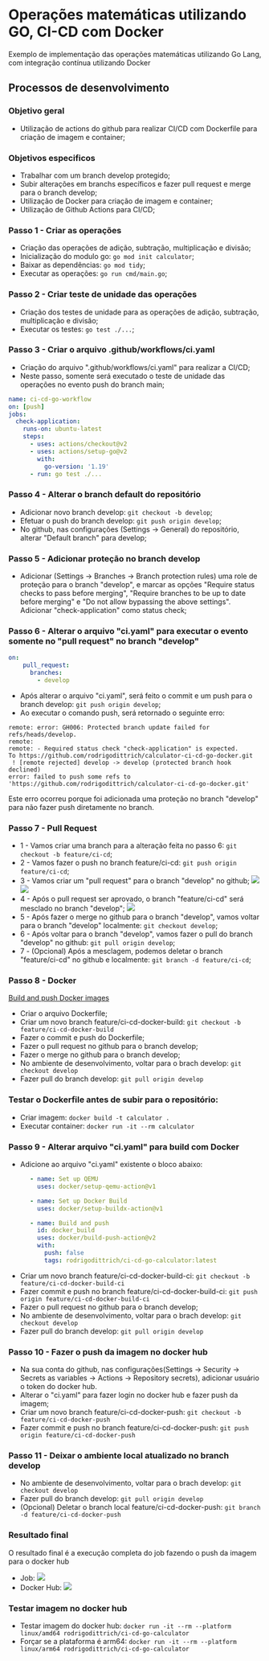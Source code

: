 # Operações matemáticas utilizando GO, CI-CD com Docker
Exemplo de implementação das operações matemáticas utilizando Go Lang, com integração contínua utilizando Docker

## Processos de desenvolvimento

### Objetivo geral
- Utilização de actions do github para realizar CI/CD com Dockerfile para criação de imagem e container;

### Objetivos especificos
- Trabalhar com um branch develop protegido;
- Subir alterações em branchs específicos e fazer pull request e merge para o branch develop;
- Utilização de Docker para criação de imagem e container;
- Utilização de Github Actions para CI/CD;

### Passo 1 - Criar as operações
- Criação das operações de adição, subtração, multiplicação e divisão;
- Inicialização do modulo go: `go mod init calculator`;
- Baixar as dependências: `go mod tidy`;
- Executar as operações: `go run cmd/main.go`;

### Passo 2 - Criar teste de unidade das operações
- Criação dos testes de unidade para as operações de adição, subtração, multiplicação e divisão;
- Executar os testes: `go test ./...`;

### Passo 3 - Criar o arquivo .github/workflows/ci.yaml
- Criação do arquivo ".github/workflows/ci.yaml" para realizar a CI/CD;
- Neste passo, somente será executado o teste de unidade das operações no evento push do branch main;
```yaml
name: ci-cd-go-workflow
on: [push]
jobs:
  check-application:
    runs-on: ubuntu-latest
    steps:
      - uses: actions/checkout@v2
      - uses: actions/setup-go@v2
        with:
          go-version: '1.19'
      - run: go test ./...
```

### Passo 4 - Alterar o branch default do repositório
- Adicionar novo branch develop: `git checkout -b develop`;
- Efetuar o push do branch develop: `git push origin develop`;
- No github, nas configurações (Settings -> General) do repositório, alterar "Default branch"  para develop;

### Passo 5 - Adicionar proteção no branch develop
- Adicionar (Settings -> Branches -> Branch protection rules) uma role de proteção para o branch "develop", e marcar as opções "Require status checks to pass before merging", "Require branches to be up to date before merging" e "Do not allow bypassing the above settings". Adicionar "check-application" como status check;

### Passo 6 - Alterar o arquivo "ci.yaml" para executar o evento somente no "pull request" no branch "develop"
```yaml
on:
    pull_request:
      branches:
        - develop
```
- Após alterar o arquivo "ci.yaml", será feito o commit e um push para o branch develop: `git push origin develop`;
- Ao executar o comando push, será retornado o seguinte erro:
```shell
remote: error: GH006: Protected branch update failed for refs/heads/develop.
remote: 
remote: - Required status check "check-application" is expected.
To https://github.com/rodrigodittrich/calculator-ci-cd-go-docker.git
 ! [remote rejected] develop -> develop (protected branch hook declined)
error: failed to push some refs to 'https://github.com/rodrigodittrich/calculator-ci-cd-go-docker.git'
```

Este erro ocorreu porque foi adicionada uma proteção no branch "develop" para não fazer push diretamente no branch.

### Passo 7 - Pull Request
- 1 - Vamos criar uma branch para a alteração feita no passo 6: `git checkout -b feature/ci-cd`;
- 2 - Vamos fazer o push no branch feature/ci-cd: `git push origin feature/ci-cd`;
- 3 - Vamos criar um "pull request" para o branch "develop" no github;
![](files/pull-request-ci-cd.png)
![](files/ckech-application.png)
- 4 - Após o pull request ser aprovado, o branch "feature/ci-cd" será mesclado no branch "develop";
![](files/merge-to-develop.png)
- 5 - Após fazer o merge no github para o branch "develop", vamos voltar para o branch "develop" localmente: `git checkout develop`;
- 6 - Após voltar para o branch "develop", vamos fazer o pull do branch "develop" no github: `git pull origin develop`;
- 7 - (Opcional) Após a mesclagem, podemos deletar o branch "feature/ci-cd" no github e localmente: `git branch -d feature/ci-cd`;

### Passo 8 - Docker
[Build and push Docker images](https://github.com/marketplace/actions/build-and-push-docker-images)
- Criar o arquivo Dockerfile;
- Criar um novo branch feature/ci-cd-docker-build: `git checkout -b feature/ci-cd-docker-build`
- Fazer o commit e push do Dockerfile;
- Fazer o pull request no github para o branch develop;
- Fazer o merge no github para o branch develop;
- No ambiente de desenvolvimento, voltar para o brach develop: `git checkout develop`
- Fazer pull do branch develop: `git pull origin develop`

### Testar o Dockerfile antes de subir para o repositório:
- Criar imagem: `docker build -t calculator .`
- Executar container: `docker run -it --rm calculator`

### Passo 9 - Alterar arquivo "ci.yaml" para build com Docker
- Adicione ao arquivo "ci.yaml" existente o bloco abaixo:
```yaml
      - name: Set up QEMU
        uses: docker/setup-qemu-action@v1

      - name: Set up Docker Build
        uses: docker/setup-buildx-action@v1

      - name: Build and push
        id: docker_build
        uses: docker/build-push-action@v2
        with:
          push: false
          tags: rodrigodittrich/ci-cd-go-calculator:latest   
```
- Criar um novo branch feature/ci-cd-docker-build-ci: `git checkout -b feature/ci-cd-docker-build-ci`
- Fazer commit e push no branch feature/ci-cd-docker-build-ci: `git push origin feature/ci-cd-docker-build-ci`
- Fazer o pull request no github para o branch develop;
- No ambiente de desenvolvimento, voltar para o brach develop: `git checkout develop`
- Fazer pull do branch develop: `git pull origin develop`

### Passo 10 - Fazer o push da imagem no docker hub
- Na sua conta do github, nas configurações(Settings -> Security -> Secrets as variables -> Actions -> Repository secrets), adicionar usuário o token do docker hub.
- Alterar o "ci.yaml" para fazer login no docker hub e fazer push da imagem;
- Criar um novo branch feature/ci-cd-docker-push: `git checkout -b feature/ci-cd-docker-push`
- Fazer commit e push no branch feature/ci-cd-docker-push: `git push origin feature/ci-cd-docker-push`

### Passo 11 - Deixar o ambiente local atualizado no branch develop
- No ambiente de desenvolvimento, voltar para o brach develop: `git checkout develop`
- Fazer pull do branch develop: `git pull origin develop`
- (Opcional) Deletar o branch local feature/ci-cd-docker-push: `git branch -d feature/ci-cd-docker-push`

### Resultado final
O resultado final é a execução completa do job fazendo o push da imagem para o docker hub
- Job:
![](files/job-push-image.png)
- Docker Hub:
![](files/image-docker-hub.png)

### Testar imagem no docker hub
- Testar imagem do docker hub: `docker run -it --rm --platform linux/amd64 rodrigodittrich/ci-cd-go-calculator`
- Forçar se a plataforma é arm64: `docker run -it --rm --platform linux/arm64 rodrigodittrich/ci-cd-go-calculator`